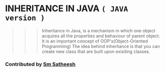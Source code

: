 # INHERITANCE IN JAVA `( JAVA version )`

>>> Inheritance in Java, is a mechanism in which one object acquires
>>> all the properties and behaviour of parent object. It is an important concept of OOP's(Object-Oriented Programming)
>>> The idea behind inheritance is that you can create new class that are built upon exisiting classes.

### Contributed by [Sm Satheesh](https://github.com/smsatheesh)
